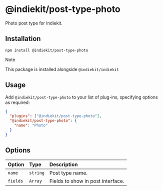 # @indiekit/post-type-photo

Photo post type for Indiekit.

## Installation

`npm install @indiekit/post-type-photo`

> [!NOTE]
> This package is installed alongside `@indiekit/indiekit`

## Usage

Add `@indiekit/post-type-photo` to your list of plug-ins, specifying options as required:

```json
{
  "plugins": ["@indiekit/post-type-photo"],
  "@indiekit/post-type-photo": {
    "name": "Photo"
  }
}
```

## Options

| Option   | Type     | Description                       |
| :------- | :------- | :-------------------------------- |
| `name`   | `string` | Post type name.                   |
| `fields` | `Array`  | Fields to show in post interface. |
